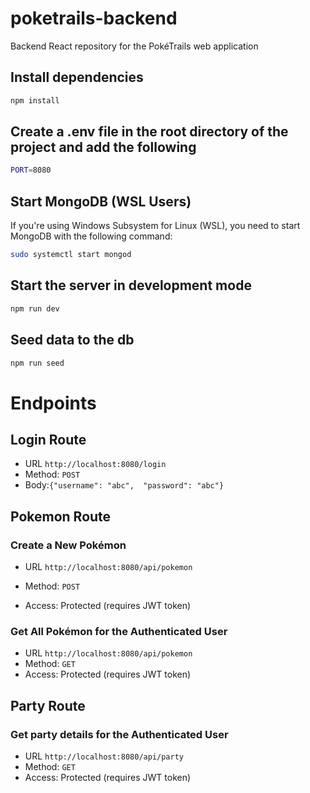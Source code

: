 # poketrails-backend

Backend React repository for the PokéTrails web application

## Install dependencies

```sh
npm install
```

## Create a .env file in the root directory of the project and add the following

```sh
PORT=8080
```

## Start MongoDB (WSL Users)

If you're using Windows Subsystem for Linux (WSL), you need to start MongoDB with the following command:

```sh
sudo systemctl start mongod
```

## Start the server in development mode

```sh
npm run dev
```

## Seed data to the db

```sh
npm run seed
```

# Endpoints

## Login Route

- URL `http://localhost:8080/login`
- Method: `POST`
- Body:`{"username": "abc",  "password": "abc"}`

## Pokemon Route

### Create a New Pokémon

- URL `http://localhost:8080/api/pokemon`

- Method: `POST`
- Access: Protected (requires JWT token)

### Get All Pokémon for the Authenticated User

- URL `http://localhost:8080/api/pokemon`
- Method: `GET`
- Access: Protected (requires JWT token)

## Party Route

### Get party details for the Authenticated User

- URL `http://localhost:8080/api/party`
- Method: `GET`
- Access: Protected (requires JWT token)
